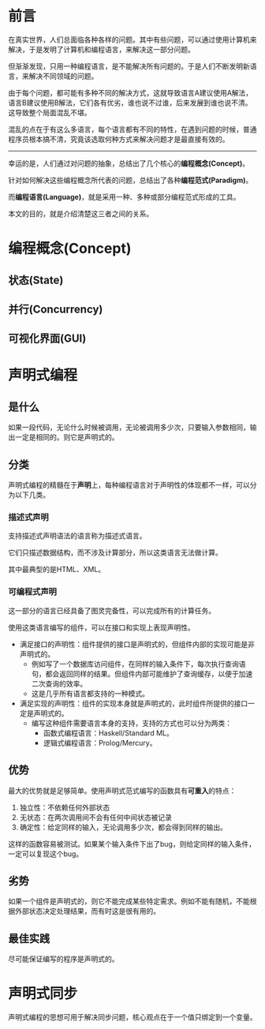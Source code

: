 # 前言

在真实世界，人们总面临各种各样的问题。其中有些问题，可以通过使用计算机来解决，于是发明了计算机和编程语言，来解决这一部分问题。

但渐渐发现，只用一种编程语言，是不能解决所有问题的。于是人们不断发明新语言，来解决不同领域的问题。

由于每个问题，都可能有多种不同的解决方式，这就导致语言A建议使用A解法，语言B建议使用B解法，它们各有优劣，谁也说不过谁，后来发展到谁也说不清。这导致整个局面混乱不堪。

混乱的点在于有这么多语言，每个语言都有不同的特性，在遇到问题的时候，普通程序员根本搞不清，究竟该选取何种方式来解决问题才是最直接有效的。

---

幸运的是，人们通过对问题的抽象，总结出了几个核心的**编程概念(Concept)**。

针对如何解决这些编程概念所代表的问题，总结出了各种**编程范式(Paradigm)**。

而**编程语言(Language)**，就是采用一种、多种或部分编程范式形成的工具。

本文的目的，就是介绍清楚这三者之间的关系。

# 编程概念(Concept)

## 状态(State)

## 并行(Concurrency)

## 可视化界面(GUI)

# 声明式编程

## 是什么

如果一段代码，无论什么时候被调用，无论被调用多少次，只要输入参数相同，输出一定是相同的。则它是声明式的。

## 分类

声明式编程的精髓在于**声明**上，每种编程语言对于声明性的体现都不一样，可以分为以下几类。

### 描述式声明

支持描述式声明语法的语言称为描述式语言。

它们只描述数据结构，而不涉及计算部分，所以这类语言无法做计算。

其中最典型的是HTML、XML。

### 可编程式声明

这一部分的语言已经具备了图灵完备性，可以完成所有的计算任务。

使用这类语言编写的组件，可以在接口和实现上表现声明性。

* 满足接口的声明性：组件提供的接口是声明式的，但组件内部的实现可能是非声明式的。
  * 例如写了一个数据库访问组件，在同样的输入条件下，每次执行查询语句，都会返回同样的结果。但组件内部可能维护了查询缓存，以便于加速二次查询的效率。
  * 这是几乎所有语言都支持的一种模式。
* 满足实现的声明性：组件的实现本身就是声明式的，此时组件所提供的接口一定是声明式的。
  * 编写这种组件需要语言本身的支持，支持的方式也可以分为两类：
    * 函数式编程语言：Haskell/Standard ML。
    * 逻辑式编程语言：Prolog/Mercury。

## 优势

最大的优势就是足够简单。使用声明式范式编写的函数具有**可重入**的特点：

1. 独立性：不依赖任何外部状态
2. 无状态：在两次调用间不会有任何中间状态被记录
3. 确定性：给定同样的输入，无论调用多少次，都会得到同样的输出。

这样的函数容易被测试。如果某个输入条件下出了bug，则给定同样的输入条件，一定可以复现这个bug。

## 劣势

如果一个组件是声明式的，则它不能完成某些特定需求。例如不能有随机，不能根据外部状态决定处理结果，而有时这是很有用的。

## 最佳实践

尽可能保证编写的程序是声明式的。

# 声明式同步

声明式编程的思想可用于解决同步问题，核心观点在于一个值只绑定到一个变量。


